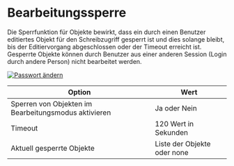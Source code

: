 # Bearbeitungssperre

Die Sperrfunktion für Objekte bewirkt, dass ein durch einen Benutzer editiertes Objekt für den Schreibzugriff gesperrt ist und dies solange bleibt, bis der Editiervorgang abgeschlossen oder der Timeout erreicht ist. Gesperrte Objekte können durch Benutzer aus einer anderen Session (Login durch andere Person) nicht bearbeitet werden.

[![Passwort ändern](../../../assets/images/de/administration/verwaltung/benutzereinstellungen/bearbeitungssperre/1-b.png)](../../../assets/images/de/administration/verwaltung/benutzereinstellungen/bearbeitungssperre/1-b.png)

| Option                                               | Wert                        |
| ---------------------------------------------------- | --------------------------- |
| Sperren von Objekten im Bearbeitungsmodus aktivieren | Ja oder Nein                |
| Timeout                                              | 120 Wert in Sekunden        |
| Aktuell gesperrte Objekte                            | Liste der Objekte oder none |
